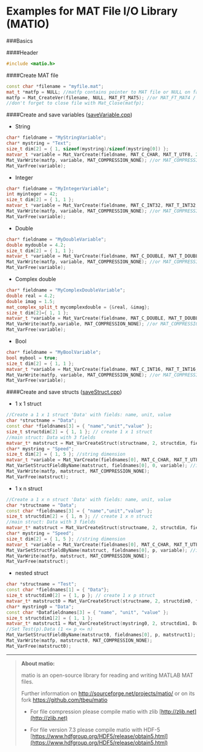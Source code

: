 # Examples for MAT File I/O Library (MATIO)


###Basics

####Header
```cpp
#include <matio.h>
```

####Create MAT file

```cpp
const char *filename = "myfile.mat";
mat_t *matfp = NULL; //matfp contains pointer to MAT file or NULL on failure
matfp = Mat_CreateVer(filename, NULL, MAT_FT_MAT5); //or MAT_FT_MAT4 / MAT_FT_MAT73
//don't forget to close file with Mat_Close(matfp);
```

####Create and save variables ([saveVariable.cpp](https://github.com/NJannasch/matio-examples/blob/master/Examples/saveVariable.cpp))

- String

```cpp
char* fieldname = "MyStringVariable";
char* mystring = "Text";
size_t dim[2] = { 1, sizeof(mystring)/sizeof(mystring[0]) };
matvar_t *variable = Mat_VarCreate(fieldname, MAT_C_CHAR, MAT_T_UTF8, 2, dim, mystring, 0);
Mat_VarWrite(matfp, variable, MAT_COMPRESSION_NONE); //or MAT_COMPRESSION_ZLIB
Mat_VarFree(variable);
```

- Integer

```cpp
char* fieldname = "MyIntegerVariable";
int myinteger = 42;
size_t dim[2] = { 1, 1 };
matvar_t *variable = Mat_VarCreate(fieldname, MAT_C_INT32, MAT_T_INT32, 2, dim, &myinteger, 0);
Mat_VarWrite(matfp, variable, MAT_COMPRESSION_NONE); //or MAT_COMPRESSION_ZLIB
Mat_VarFree(variable);
```


- Double

```cpp
char* fieldname = "MyDoubleVariable";
double mydouble = 4.2;
size_t dim[2] = { 1, 1 };
matvar_t *variable = Mat_VarCreate(fieldname, MAT_C_DOUBLE, MAT_T_DOUBLE, 2, dim, &mydouble, 0);
Mat_VarWrite(matfp, variable, MAT_COMPRESSION_NONE); //or MAT_COMPRESSION_ZLIB
Mat_VarFree(variable);
```


- Complex double

```cpp
char* fieldname = "MyComplexDoubleVariable";
double real = 4.2;
double imag = 1.5;
mat_complex_split_t mycomplexdouble = {&real, &imag};
size_t dim[2]={ 1, 1 };
matvar_t *variable = Mat_VarCreate(fieldname, MAT_C_DOUBLE, MAT_T_DOUBLE, 2, dim, &mycomplexdouble, MAT_F_COMPLEX);
Mat_VarWrite(matfp,variable, MAT_COMPRESSION_NONE); //or MAT_COMPRESSION_ZLIB
Mat_VarFree(variable);
```


- Bool

```cpp
char* fieldname = "MyBoolVariable";
bool mybool = true;
size_t dim[2] = { 1, 1 };
matvar_t *variable = Mat_VarCreate(fieldname, MAT_C_INT16, MAT_T_INT16, 2, dim, &mybool, MAT_F_LOGICAL);
Mat_VarWrite(matfp, variable, MAT_COMPRESSION_NONE); //or MAT_COMPRESSION_ZLIB
Mat_VarFree(variable);
```


####Create and save structs ([saveStruct.cpp](https://github.com/NJannasch/matio-examples/blob/master/Examples/saveStruct.cpp))

- 1 x 1 struct

```cpp
//Create a 1 x 1 struct 'Data' with fields: name, unit, value
char *structname = "Data";
const char *fieldnames[3] = { "name","unit","value" };
size_t structdim[2] = { 1, 1 }; // create 1 x 1 struct
//main struct: Data with 3 fields
matvar_t* matstruct = Mat_VarCreateStruct(structname, 2, structdim, fieldnames, 3); 
char* mystring = "Speed";
size_t dim[2] = { 1, 5 }; //string dimension
matvar_t *variable = Mat_VarCreate(fieldnames[0], MAT_C_CHAR, MAT_T_UTF8, 2, dim, mystring, 0);
Mat_VarSetStructFieldByName(matstruct, fieldnames[0], 0, variable); //insert in Data.name
Mat_VarWrite(matfp, matstruct, MAT_COMPRESSION_NONE);
Mat_VarFree(matstruct);
```

- 1 x n struct

```cpp
//Create a 1 x n struct 'Data' with fields: name, unit, value
char *structname = "Data";
const char *fieldnames[3] = { "name","unit","value" };
size_t structdim[2] = { 1, n }; // create 1 x n struct
//main struct: Data with 3 fields
matvar_t* matstruct = Mat_VarCreateStruct(structname, 2, structdim, fieldnames, 3); 
char* mystring = "Speed";
size_t dim[2] = { 1, 5 }; //string dimension
matvar_t *variable = Mat_VarCreate(fieldnames[0], MAT_C_CHAR, MAT_T_UTF8, 2, dim, mystring, 0);
Mat_VarSetStructFieldByName(matstruct, fieldnames[0], p, variable); //insert Data(p).name (1 <= p <= n)
Mat_VarWrite(matfp, matstruct, MAT_COMPRESSION_NONE);
Mat_VarFree(matstruct);
```

- nested struct

```cpp
char *structname = "Test";
const char *fieldnames[1] = { "Data"};
size_t structdim0[2] = { 1, p }; // create 1 x p struct
matvar_t* matstruct0 = Mat_VarCreateStruct(structname, 2, structdim0, fieldnames, 1); //main struct: Test
char* mystring0 = "Data";
const char *Datafieldnames[3] = { "name", "unit", "value" };
size_t structdim1[2] = { 1, 1 };
matvar_t* matstruct1 = Mat_VarCreateStruct(mystring0, 2, structdim1, Datafieldnames, 3);
//Set Test(p).Data (1 <= p <= n)
Mat_VarSetStructFieldByName(matstruct0, fieldnames[0], p, matstruct1);
Mat_VarWrite(matfp, matstruct0, MAT_COMPRESSION_NONE);
Mat_VarFree(matstruct0);
```

----------


> **About matio:**
> 
> matio is an open-source library for reading and writing MATLAB MAT files. 
> 
> Further information on http://sourceforge.net/projects/matio/ or on its fork https://github.com/tbeu/matio
> 
> - For file compression please compile matio with zlib
> [http://zlib.net](http://zlib.net)
> 
> - For file version 7.3 please compile matio with HDF-5
> [https://www.hdfgroup.org/HDF5/release/obtain5.html](https://www.hdfgroup.org/HDF5/release/obtain5.html)
